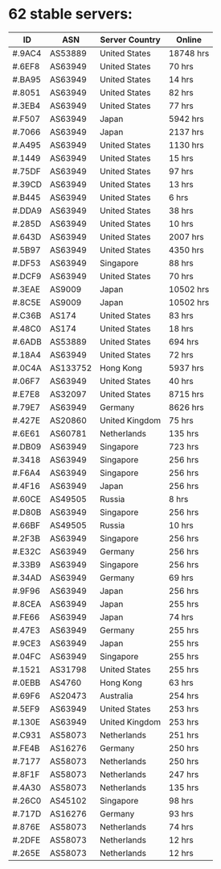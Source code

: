 # 62 stable servers:

| ID | ASN | Server Country | Online |
| ------ | ------ | ------ | ------ |
| #.9AC4 | AS53889 | United States | 18748 hrs |
| #.6EF8 | AS63949 | United States | 70 hrs |
| #.BA95 | AS63949 | United States | 14 hrs |
| #.8051 | AS63949 | United States | 82 hrs |
| #.3EB4 | AS63949 | United States | 77 hrs |
| #.F507 | AS63949 | Japan | 5942 hrs |
| #.7066 | AS63949 | Japan | 2137 hrs |
| #.A495 | AS63949 | United States | 1130 hrs |
| #.1449 | AS63949 | United States | 15 hrs |
| #.75DF | AS63949 | United States | 97 hrs |
| #.39CD | AS63949 | United States | 13 hrs |
| #.B445 | AS63949 | United States | 6 hrs |
| #.DDA9 | AS63949 | United States | 38 hrs |
| #.285D | AS63949 | United States | 10 hrs |
| #.643D | AS63949 | United States | 2007 hrs |
| #.5B97 | AS63949 | United States | 4350 hrs |
| #.DF53 | AS63949 | Singapore | 88 hrs |
| #.DCF9 | AS63949 | United States | 70 hrs |
| #.3EAE | AS9009 | Japan | 10502 hrs |
| #.8C5E | AS9009 | Japan | 10502 hrs |
| #.C36B | AS174 | United States | 83 hrs |
| #.48C0 | AS174 | United States | 18 hrs |
| #.6ADB | AS53889 | United States | 694 hrs |
| #.18A4 | AS63949 | United States | 72 hrs |
| #.0C4A | AS133752 | Hong Kong | 5937 hrs |
| #.06F7 | AS63949 | United States | 40 hrs |
| #.E7E8 | AS32097 | United States | 8715 hrs |
| #.79E7 | AS63949 | Germany | 8626 hrs |
| #.427E | AS20860 | United Kingdom | 75 hrs |
| #.6E61 | AS60781 | Netherlands | 135 hrs |
| #.DB09 | AS63949 | Singapore | 723 hrs |
| #.3418 | AS63949 | Singapore | 256 hrs |
| #.F6A4 | AS63949 | Singapore | 256 hrs |
| #.4F16 | AS63949 | Japan | 256 hrs |
| #.60CE | AS49505 | Russia | 8 hrs |
| #.D80B | AS63949 | Singapore | 256 hrs |
| #.66BF | AS49505 | Russia | 10 hrs |
| #.2F3B | AS63949 | Singapore | 256 hrs |
| #.E32C | AS63949 | Germany | 256 hrs |
| #.33B9 | AS63949 | Singapore | 256 hrs |
| #.34AD | AS63949 | Germany | 69 hrs |
| #.9F96 | AS63949 | Japan | 256 hrs |
| #.8CEA | AS63949 | Japan | 255 hrs |
| #.FE66 | AS63949 | Japan | 74 hrs |
| #.47E3 | AS63949 | Germany | 255 hrs |
| #.9CE3 | AS63949 | Japan | 255 hrs |
| #.04FC | AS63949 | Singapore | 255 hrs |
| #.1521 | AS31798 | United States | 255 hrs |
| #.0EBB | AS4760 | Hong Kong | 63 hrs |
| #.69F6 | AS20473 | Australia | 254 hrs |
| #.5EF9 | AS63949 | United States | 253 hrs |
| #.130E | AS63949 | United Kingdom | 253 hrs |
| #.C931 | AS58073 | Netherlands | 251 hrs |
| #.FE4B | AS16276 | Germany | 250 hrs |
| #.7177 | AS58073 | Netherlands | 250 hrs |
| #.8F1F | AS58073 | Netherlands | 247 hrs |
| #.4A30 | AS58073 | Netherlands | 135 hrs |
| #.26C0 | AS45102 | Singapore | 98 hrs |
| #.717D | AS16276 | Germany | 93 hrs |
| #.876E | AS58073 | Netherlands | 74 hrs |
| #.2DFE | AS58073 | Netherlands | 12 hrs |
| #.265E | AS58073 | Netherlands | 12 hrs |

